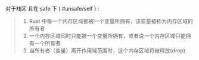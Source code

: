 

对于栈区 且在 safe 下 ( #unsafe/self ) :
> 1. Rust 中每一个内存区域都被一个变量所拥有，该变量被称为内存区域的所有者
> 2. 一个内存区域同时只能被一个变量所拥有，或者说一个内存区域只能拥有一个所有者
> 3. 当所有者（变量）离开作用域范围时，这个内存区域将被释放(drop)